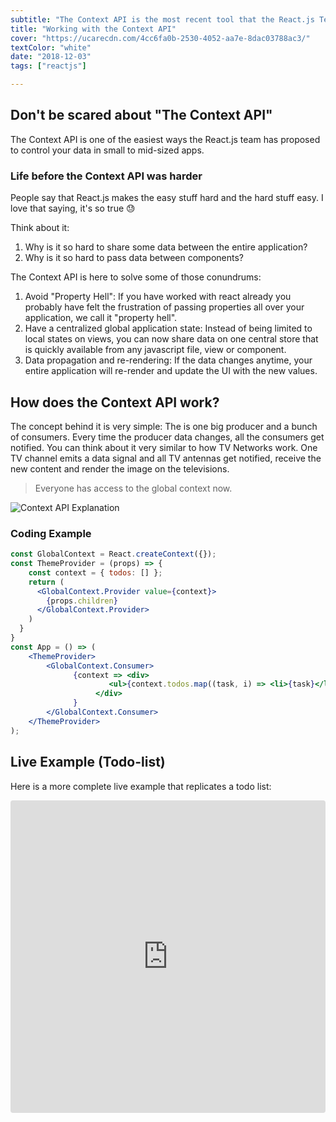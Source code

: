 ```yaml
---
subtitle: "The Context API is the most recent tool that the React.js Team has made available to handle your application data flow. It is the perfect companion for building small to mid-sized applications"
title: "Working with the Context API"
cover: "https://ucarecdn.com/4cc6fa0b-2530-4052-aa7e-8dac03788ac3/"
textColor: "white"
date: "2018-12-03"
tags: ["reactjs"]

---
```


## Don't be scared about "The Context API"

The Context API is one of the easiest ways the React.js team has proposed to control your data in small to mid-sized apps.

### Life before the Context API was harder

People say that React.js makes the easy stuff hard and the hard stuff easy. I love that saying, it's so true :sweat: 

Think about it:
1. Why is it so hard to share some data between the entire application?
2. Why is it so hard to pass data between components?

The Context API is here to solve some of those conundrums:

1. Avoid "Property Hell": If you have worked with react already you probably have felt the frustration of passing properties all over your application, we call it "property hell". 
2. Have a centralized global application state: Instead of being limited to local states on views, you can now share data on one central store that is quickly available from any javascript file, view or component.
3. Data propagation and re-rendering: If the data changes anytime, your entire application will re-render and update the UI with the new values.

## How does the Context API work?

The concept behind it is very simple: The is one big producer and a bunch of consumers. Every time the producer data changes, all the consumers get notified. You can think about it very similar to how TV Networks work. One TV channel emits a data signal and all TV antennas get notified, receive the new content and render the image on the televisions. 

> Everyone has access to the global context now.

![Context API Explanation](https://ucarecdn.com/72fe5361-5b2a-460f-8c2a-2d376616abf6/)

### Coding Example

```jsx
const GlobalContext = React.createContext({});
const ThemeProvider = (props) => {
	const context = { todos: [] };
    return (
      <GlobalContext.Provider value={context}>
        {props.children}
      </GlobalContext.Provider>
    )
  }
}
const App = () => (
	<ThemeProvider>
	    <GlobalContext.Consumer>
		      {context => <div>
				      <ul>{context.todos.map((task, i) => <li>{task}</li>)}</ul>
				   </div>
			  }
	    </GlobalContext.Consumer>
	</ThemeProvider>
);
```

## Live Example (Todo-list)

Here is a more complete live example that replicates a todo list:

<iframe src="https://codesandbox.io/embed/w75wq6v01k?hidenavigation=1&view=editor" style="width:100%; height:500px; border:0; border-radius: 4px; overflow:hidden;" sandbox="allow-modals allow-forms allow-popups allow-scripts allow-same-origin"></iframe>


<!--stackedit_data:
eyJoaXN0b3J5IjpbLTEwMTQ4NzU4OTgsLTM1MjI5NTcyMCwtMT
U0OTI3NzcyNiw1NzU1NjIxNzksLTE2NzMwODM4NjZdfQ==
-->